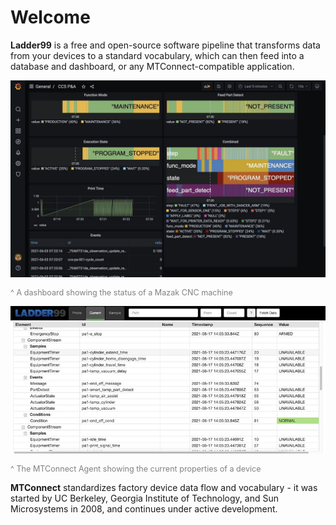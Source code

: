 # Welcome

**Ladder99** is a free and open-source software pipeline that transforms data from your devices to a standard vocabulary, which can then feed into a database and dashboard, or any MTConnect-compatible application.

![](_images/grafana-pa.jpg)
<div style="color:gray;font-size:0.9em">^ A dashboard showing the status of a Mazak CNC machine</div>

![](_images/agent-html.jpg)
<div style="color:gray;font-size:0.9em">^ The MTConnect Agent showing the current properties of a device</div>

**MTConnect** standardizes factory device data flow and vocabulary - it was started by UC Berkeley, Georgia Institute of Technology, and Sun Microsystems in 2008, and continues under active development. 
